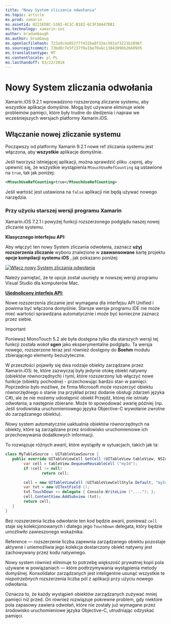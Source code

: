 ```yaml
---
title: "Nowy System zliczania odwołania"
ms.topic: article
ms.prod: xamarin
ms.assetid: 0221ED8C-5382-4C1C-B182-6C3F3AA47DB1
ms.technology: xamarin-ios
author: bradumbaugh
ms.author: brumbaug
ms.openlocfilehash: 723a9c4a052f7f432ba0f32ec501af3221b2696f
ms.sourcegitcommit: 73bd0c7e5f237f0a1be70a6c1384309bb26609d5
ms.translationtype: MT
ms.contentlocale: pl-PL
ms.lasthandoff: 03/22/2018
---
```

# <a name="new-reference-counting-system"></a>Nowy System zliczania odwołania

Xamarin.iOS 9.2.1 wprowadzono rozszerzoną zliczanie systemu, aby wszystkie aplikacje domyślnie. Mogą być używane eliminuje wiele problemów pamięci, które były trudne do śledzenia i napraw we wcześniejszych wersjach platformy Xamarin.iOS.

## <a name="enabling-the-new-reference-counting-system"></a>Włączanie nowej zliczanie systemu

Począwszy od platformy Xamarin 9.2.1 nowe ref zliczania systemu jest włączona, aby **wszystkie** aplikacje domyślnie.

Jeśli tworzysz istniejącej aplikacji, można sprawdzić pliku .csproj, aby upewnić się, że wszystkie wystąpienia `MtouchUseRefCounting` są ustawione na `true`, tak jak poniżej:

```xml
<MtouchUseRefCounting>true</MtouchUseRefCounting>
```

Jeśli wartość jest ustawiona na `false` aplikacji nie będą używać nowego narzędzia.

### <a name="using-older-versions-of-xamarin"></a>Przy użyciu starszej wersji programu Xamarin

Xamarin.iOS 7.2.1 i powyżej funkcji rozszerzonego podglądu naszej nowej zliczanie systemu.

**Klasycznego interfejsu API:**

Aby włączyć ten nowy System zliczania odwołania, zaznacz **użyj rozszerzenia zliczanie** wyboru znalezione w **zaawansowane** kartę projektu **opcje kompilacji systemu iOS** , jak pokazano poniżej: 

[![](newrefcount-images/image1.png "Włącz nowy System zliczania odwołania")](newrefcount-images/image1.png#lightbox)

Należy pamiętać, że te opcje został usunięty w nowszej wersji programu Visual Studio dla komputerów Mac.

 **[Ujednolicony interfejs API:](~/cross-platform/macios/unified/index.md)**

 Nowe rozszerzenia zliczanie jest wymagana dla interfejsu API Unified i powinna być włączona domyślnie. Starsze wersje programu IDE nie może mieć wartości sprawdzana automatycznie i może być konieczne zaznacz przez siebie.

    
> [!IMPORTANT]
> Ponieważ MonoTouch 5.2 ale była dostępna tylko dla starszych wersji tej funkcji została wokół **sgen** jako eksperymentalne podglądu. Ta wersja nowego, rozszerzone teraz jest również dostępny do **Boehm** modułu zbierającego elementy bezużyteczne.


W przeszłości pojawiły się dwa rodzaje obiekty zarządzane przez Xamarin.iOS: te, które zazwyczaj były jedynie otokę obiekt natywny (obiektów równorzędnych) i tymi, które rozszerzony lub włączyć nowe funkcje (obiekty pochodne) - przechowując bardzo stan w pamięci. Poprzednio było możliwe, że firma Microsoft może rozszerzyć obiektu równorzędnego o stanie (na przykład przez dodanie obsługi zdarzeń języka C#), ale że nie możemy udostępnić obiekt Przejdź, której nie istniały odwołania, a następnie zbierane. Może to spowodować awarię później (np. Jeśli środowiska uruchomieniowego języka Objective-C wywołanie zwrotne do zarządzanego obiektu).

Nowy system automatycznie uaktualnia obiektów równorzędnych na obiekty, które są zarządzane przez środowisko uruchomieniowe ich przechowywania dodatkowych informacji.

To rozwiązuje różnych awarii, które wystąpiły w sytuacjach, takich jak ta:

```csharp
class MyTableSource : UITableViewSource {
   public override UITableViewCell GetCell (UITableView tableView, NSIndexPath indexPath) {
        var cell = tableView.DequeueReusableCell ("myId");
        if (cell != null)
                return cell;

        cell = new UITableViewCell (UITableViewCellStyle.Default, "myId");
        var txt = new UITextField ();
        txt.TouchDown += delegate { Console.WriteLine ("...."); };
        cell.ContentView.AddSubview (txt);
        return cell;
   }
}
```

Bez rozszerzenia liczba odwołanie ten kod będzie awarii, ponieważ `cell` staje się kolekcjonowanych i dlatego jego `TouchDown` delegata, który będzie umożliwiło zawieszonego wskaźnika.

Reference — rozszerzenie liczba zapewnia zarządzanego obiektu pozostaje aktywne i uniemożliwia jego kolekcja dostarczony obiekt natywny jest zachowywany przez kodu natywnego.

Nowy system również eliminuje to potrzebę *większość* prywatnej kopii pola używane w powiązaniach — które podtrzymywania wystąpienia metody domyślnej. Konsolidator zarządzanych jest inteligentne usunąć wszystkie te *niepotrzebnych* rozszerzenia liczba pól z aplikacji przy użyciu nowego odwołania.

Oznacza to, że każdy wystąpień obiektów zarządzanych zużywać mniej pamięci niż przed. On również rozwiązuje pokrewne problem, gdy niektóre pola zapasowy zawiera odwołań, które nie zostały już wymagane przez środowisko uruchomieniowe języka Objective-C, utrudniając odzyskać pamięci.
